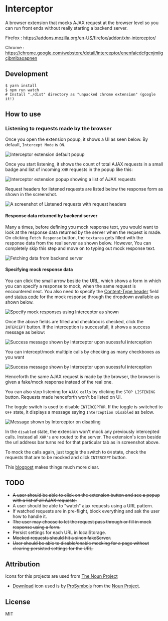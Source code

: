 # Interceptor

A browser extension that mocks AJAX request at the browser level so you
can run front ends without really starting a backend server.

Firefox : https://addons.mozilla.org/en-US/firefox/addon/xhr-interceptor/

Chrome : https://chrome.google.com/webstore/detail/interceptor/enenfaicdcfgcnjmiigcjbmlbaoapnen

## Development

```
$ yarn install
$ npm run watch
# Install "./dist" directory as "unpacked chrome extension" (google it!)
```

## How to use

### Listening to requests made by the browser

Once you open the extension popup, it shows a UI as seen below. By default, `Intercept Mode` is `ON`.

<img src="images/interceptor_ui.png" alt="Interceptor extension default popup">

Once you start listening, it shows the count of total AJAX requests in a small badge and list of incoming `XHR` requests
in the popup like this:

<img src="images/interceptor_ui_xhr_list.png" alt="Interceptor extension popup showing a list of AJAX requests">

Request headers for listened requests are listed below the response form as shown in the screenshot.

<img src="images/interceptor_textfields.png" alt="A screenshot of Listened requests with request headers">

#### Response data returned by backend server

Many a times, before defining you mock response text, you would want to look at the response data returned by the server when the request is made. On clicking `Fetch Response` button, the `textarea` gets filled with the response data from the real server as shown below. However, You can completely skip this step and move on to typing out mock response text.

<img src="images/interceptor_showresponse.png" alt="Fetching data from backend server">

#### Specifying mock response data

You can click the small arrow beside the URL, which shows a form in which you can specify a response to mock, when the same request is encountered next. You also need to specify the [Content-Type header][content-type] field and [status code][status-code] for the mock response through the dropdown available as shown below.

<img src="images/interceptor_modifyresponse.png" alt="Specify mock responses using Interceptor as shown">

Once the above fields are filled and checkbox is checked, click the `INTERCEPT` button. If the interception is successfull, it shows a success message as below:

<img src="images/intercept_success.png" alt="Success message shown by Interceptor upon sucessful interception">

You can intercept/mock multiple calls by checking as many checkboxes as you want

<img src="images/intercept_multiple_xhr.png" alt="Success message shown by Interceptor upon sucessful interception">

Henceforth the same AJAX request is made by the browser, the browser is given a fake/mock response instead of the real one.

You can also stop listening for `AJAX calls` by clicking the `STOP LISTENING` button. Requests made henceforth won't be listed on UI.

The toggle switch is used to disable `INTERCEPTOR`. If the toggle is switched to `OFF` state, it displays a message saying `Interception Disabled` as below.

<img src="images/interceptor_disabled.png" alt="Message shown by Interceptor on disabling">

In the `disabled` state, the extension won't mock any previously intercepted calls. Instead all `XHR's` are routed to the server.
The extension's icon beside the url address bar turns red for that particular tab as in screenshot above.


To mock the calls again, just toggle the switch to `ON` state, check the requests that are to be mocked and click `INTERCEPT` button.

This [blogpost](https://crypt.codemancers.com/posts/2018-04-24-intro-to-interceptor/) makes things much more clear.

## TODO

* ~~A user should be able to click on the extension button and see a popup with a list of all AJAX requests.~~
* A user should be able to "watch" ajax requests using a URL pattern.
* If watched requests are in pre-flight, block everything and ask the user how to handle it.
* ~~The user may choose to let the request pass through or fill in mock response using a form.~~
* Persist settings for each URL in localStorage.
* ~~Mocked requests should hit a sinon fakeServer.~~
* ~~User should be able to disable/enable mocking for a page without clearing persisted settings for the URL.~~

## Attribution

Icons for this projects are used from [The Noun Project](https://thenounproject.com/)

 * [Download](https://thenounproject.com/prosymbols/collection/set-of-line-essentials-icons-2/?i=790723) icon used is by [ProSymbols](https://thenounproject.com/prosymbols/) from the [Noun Project](http://thenounproject.com/).

## License

MIT

[content-type]: https://www.w3.org/Protocols/rfc1341/4_Content-Type.html
[status-code]: https://developer.mozilla.org/en-US/docs/Web/HTTP/Status
